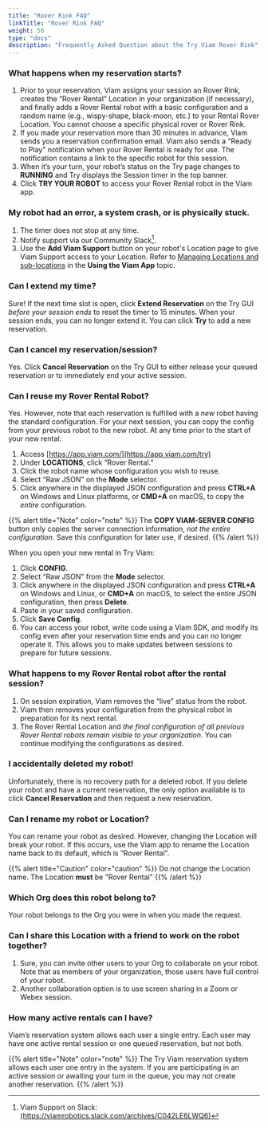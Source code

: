 ```yaml
--- 
title: "Rover Rink FAQ"
linkTitle: "Rover Rink FAQ"
weight: 50
type: "docs"
description: "Frequently Asked Question about the Try Viam Rover Rink"
---
```


### What happens when my reservation starts?

1. Prior to your reservation, Viam assigns your session an Rover Rink, creates the “Rover Rental” Location in your organization (if necessary), and finally adds a Rover Rental robot with a basic configuration and a random name (e.g., wispy-shape, black-moon, etc.) to your Rental Rover Location. 
You cannot choose a specific physical rover or Rover Rink.
2. If you made your reservation more than 30 minutes in advance, Viam sends you a reservation confirmation email. 
   Viam also sends a "Ready to Play" notification when your Rover Rental is ready for use. 
The notification contains a link to the specific robot for this session.
1. When it’s your turn, your robot’s status on the Try page changes to **RUNNING** and Try displays the Session timer in the top banner. 
2. Click **TRY YOUR ROBOT** to access your Rover Rental robot in the Viam app.

### My robot had an error, a system crash, or is physically stuck.

1. The timer does not stop at any time.
2. Notify support via our Community Slack[^cs].
3. Use the **Add Viam Support** button on your robot's Location page to give Viam Support access to your Location. Refer to [Managing Locations and sub-locations](../app-usage/#managing-locations-and-sub-locations) in the **Using the Viam App** topic.

[^cs]: Viam Support on Slack: [(ht<span></span>tps://viamrobotics.slack.com/archives/C042LE6LWQ6)](https://viamrobotics.slack.com/archives/C042LE6LWQ6)

### Can I extend my time?

Sure! If the next time slot is open, click **Extend Reservation** on the Try GUI _before your session ends_ to reset the timer to 15 minutes. When your session ends, you can no longer extend it. You can click **Try** to add a new reservation.

### Can I cancel my reservation/session?

Yes. Click **Cancel Reservation** on the Try GUI to either release your queued reservation or to immediately end your active session.

### Can I reuse my Rover Rental Robot?

Yes. However, note that each reservation is fulfilled with a _new_ robot having the standard configuration. 
For your next session, you can copy the config from your previous robot to the new robot. 
At any time prior to the start of your new rental:

1. Access [https://app.viam.com/](https://app.viam.com/try)
2. Under **LOCATIONS**, click “Rover Rental.”
3. Click the robot name whose configuration you wish to reuse.
4. Select “Raw JSON” on the **Mode** selector.
5. Click anywhere in the displayed JSON configuration and press **CTRL+A** on Windows and Linux platforms, or **CMD+A** on macOS, to copy the _entire_ configuration. 

{{%  alert title="Note" color="note" %}}
The **COPY VIAM-SERVER CONFIG** button only copies the server connection information, *not the entire configuration*. 
Save this configuration for later use, if desired.
{{% /alert %}}

When you open your new rental in Try Viam:

1. Click **CONFIG**.
2. Select “Raw JSON” from the **Mode** selector.
3. Click anywhere in the displayed JSON configuration and press **CTRL+A** on Windows and Linux, or **CMD+A** on macOS, to select the entire JSON configuration, then press **Delete**.
4. Paste in your saved configuration.
5. Click **Save Config**. 
6.  You can access your robot, write code using a Viam SDK, and modify its config even after your reservation time ends and you can no longer operate it. 
This allows you to make updates between sessions to prepare for future sessions.

### What happens to my Rover Rental robot after the rental session?

1. On session expiration, Viam removes the “live” status from the robot. 
2. Viam then removes your configuration from the physical robot in preparation for its next rental.
3. The Rover Rental Location and _the final configuration of all previous Rover Rental robots remain visible to your organization_. 
You can continue modifying the configurations as desired.

### I accidentally deleted my robot!

Unfortunately, there is no recovery path for a deleted robot. 
If you delete your robot and have a current reservation, the only option available is to click **Cancel Reservation** and then request a new reservation.

### Can I rename my robot or Location?

You can rename your robot as desired. 
However, changing the Location will break your robot. 
If this occurs, use the Viam app to rename the Location name back to its default, which is “Rover Rental”. 

{{% alert title="Caution" color="caution" %}}
Do not change the Location name. 
The Location **must** be "Rover Rental"
{{% /alert %}}

### Which Org does this robot belong to?

Your robot belongs to the Org you were in when you made the request.

### Can I share this Location with a friend to work on the robot together? 

1.  Sure, you can invite other users to your Org to collaborate on your robot.
Note that as members of your organization, those users have full control of your robot.
2.  Another collaboration option is to use screen sharing in a Zoom or Webex session. 

### How many active rentals can I have?

Viam’s reservation system allows each user a single entry.
Each user may have one active rental session or one queued reservation, but not both.

{{% alert title="Note" color="note" %}}
The Try Viam reservation system allows each user one entry in the system. 
If you are participating in an active session or awaiting your turn in the queue, you may not create another reservation.
{{% /alert %}}
